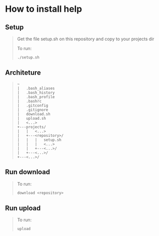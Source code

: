 # How to install help

## Setup
>Get the file setup.sh on this repository and copy to your projects dir
>
>To run:
>``` bash
>./setup.sh
>```

## Architeture
>``` dos
>~
>|   .bash_aliases
>|   .bash_history
>|   .bash_profile
>|   .bashrc
>|   .gitconfig
>|   .gitignore
>|   download.sh
>|   upload.sh
>|   <...>
>+---projects/
>|   |   <...>
>|   +---<repository>/
>|   |   |   setup.sh
>|   |   |   <...>
>|   |   +---<...>/
>|   +---<...>/
>+---<...>/
>```

## Run download
>To run:
>``` bash
>download <repository>
>```

## Run upload
>To run:
>``` bash
>upload
>```

